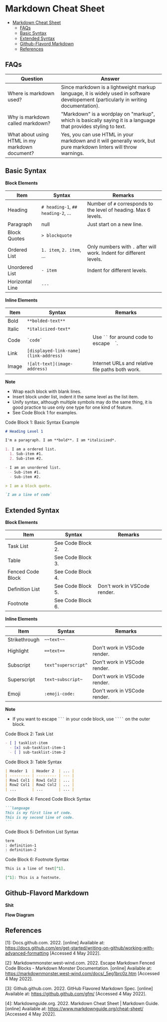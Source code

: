 # Markdown Cheat Sheet

- [Markdown Cheat Sheet](#markdown-cheat-sheet)
  - [FAQs](#faqs)
  - [Basic Syntax](#basic-syntax)
  - [Extended Syntax](#extended-syntax)
  - [Github-Flavord Markdown](#github-flavord-markdown)
  - [References](#references)

## FAQs

| Question | Answer |
| --- | --- |
| Where is markdown used? | Since markdown is a lightweight markup language, it is widely used in software developement (particularly in writing documentation). |
| Why is markdown called markdown? | "Markdown" is a wordplay on "markup", which is basically saying it is a language that provides styling to text. |
| What about using HTML in my markdown document? | Yes, you can use HTML in your markdown and it will generally work, but pure markdown linters will throw warnings. |

## Basic Syntax

**Block Elements**

| Item | Syntax | Remarks |
| --- | --- | --- |
| Heading | `# heading-1`, `## heading-2`, ...  | Number of `#` corresponds to the level of heading. Max 6 levels.|
| Paragraph | null | Just start on a new line. |
| Block Quotes | `> blockquote` | |
| Ordered List | `1. item`, `2. item`, ... | Only numbers with `.` after will work. Indent for different levels. |
| Unordered List | `- item` | Indent for different levels. |
| Horizontal Line | `---` | |

**Inline Elements**

| Item | Syntax | Remarks |
| --- | --- | --- |
| Bold | `**bolded-text**` | |
| Italic | `*italicized-text*`| |
| Code | `` `code` `` | Use ` `` ` for around code to escape ` ` `. |
| Link | `[displayed-link-name](link-address)` | |
| Image | `![alt-text](image-address)`| Internet URLs and relative file paths both work. |

**Note**

- Wrap each block with blank lines.
- Insert block under list, indent it the same level as the list item.
- Unify syntax, although multiple symbols may do the same thing, it is good practice to use only one type for one kind of feature.
- See Code Block 1 for examples.

Code Block 1: Basic Syntax Example

```markdown
# Heading Level 1

I'm a paragraph. I am **bold**. I am *italicized*.

1. I am a ordered list.
  1. Sub-item #1.
  2. Sub-item #2.

- I am an unordered list.
  - Sub-item #1.
  - Sub-item #2.

> I am a block quote.

`I am a line of code`

```

## Extended Syntax

**Block Elements**

| Item | Syntax | Remarks |
| --- | --- | --- |
| Task List | See Code Block 2. | |
| Table | See Code Block 3. | |
| Fenced Code Block | See Code Block 4. | |
| Definition List | See Code Block 5. | Don't work in VSCode render. |
| Footnote | See Code Block 6. | |

**Inline Elements**

| Item | Syntax | Remarks |
| --- | --- | --- |
| Strikethrough | `~~text~~` |  |
| Highlight | `==text==` | Don't work in VSCode render. |
| Subscript | `text^superscript^` | Don't work in VSCode render. |
| Superscript | `text~subscript~` | Don't work in VSCode render. |
| Emoji | `:emoji-code:` | Don't work in VSCode render. |

**Note**

- If you want to escape ` ``` ` in your code block, use ` ```` ` on the outer block.

Code Block 2: Task List

```markdown
- [ ] tasklist-item
  - [x] sub-tasklist-item-1
  - [ ] sub-tasklist-item-2
```

Code Block 3: Table Syntax

```markdown
| Header 1  | Header 2  | ... |
| --------- | --------- | --- |
| Row1 Col1 | Row1 Col2 | ... |
| Row2 Col1 | Row2 Col2 | ... |
| ...       | ...       | ... |
```

Code Block 4: Fenced Code Block Syntax

````markdown
```language
This is my first line of code.
This is my second line of code.
```
````

Code Block 5: Definition List Syntax

```markdown
term
: definition-1
: definition-2
```

Code Block 6: Footnote Syntax

```markdown
This is a line of text[^1].

[^1]: This is a footnote.
```

## Github-Flavord Markdown

**Shit**

**Flow Diagram**


## References

[1]: Docs.github.com. 2022. [online] Available at: <https://docs.github.com/en/get-started/writing-on-github/working-with-advanced-formatting> [Accessed 4 May 2022].

[2]: Markdownmonster.west-wind.com. 2022. Escape Markdown Fenced Code Blocks - Markdown Monster Documentation. [online] Available at: <https://markdownmonster.west-wind.com/docs/_5eg1brc0z.htm> [Accessed 4 May 2022].

[3]: Github.github.com. 2022. GitHub Flavored Markdown Spec. [online] Available at: <https://github.github.com/gfm/> [Accessed 4 May 2022].

[4]: Markdownguide.org. 2022. Markdown Cheat Sheet | Markdown Guide. [online] Available at: <https://www.markdownguide.org/cheat-sheet/> [Accessed 4 May 2022].

